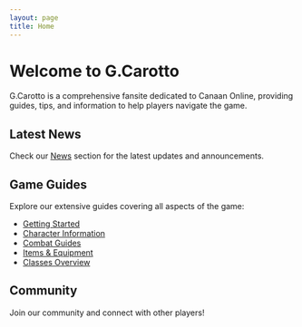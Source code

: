```yaml
---
layout: page
title: Home
---
```


# Welcome to G.Carotto

G.Carotto is a comprehensive fansite dedicated to Canaan Online, providing guides, tips, and information to help players navigate the game.

## Latest News

Check our [News](/home/news/) section for the latest updates and announcements.

## Game Guides

Explore our extensive guides covering all aspects of the game:

- [Getting Started](/game/getting-started/)
- [Character Information](/game/character/)
- [Combat Guides](/game/combat/)
- [Items & Equipment](/game/items/)
- [Classes Overview](/classes/)

## Community

Join our community and connect with other players! 